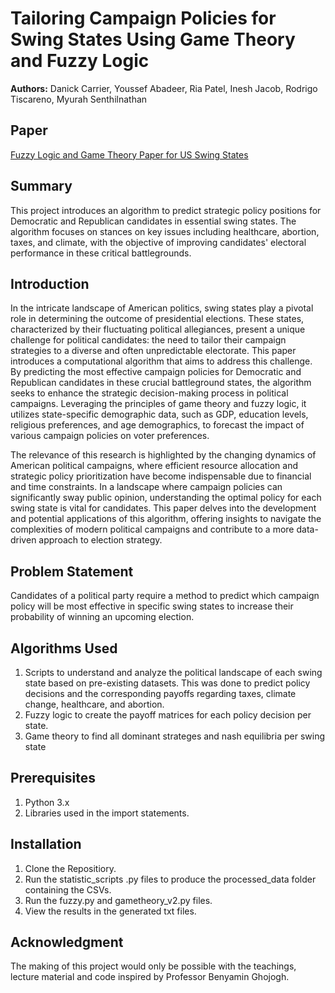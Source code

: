 # Tailoring Campaign Policies for Swing States Using Game Theory and Fuzzy Logic

**Authors:** Danick Carrier, Youssef Abadeer, Ria Patel, Inesh Jacob, Rodrigo Tiscareno, Myurah Senthilnathan

## Paper
[Fuzzy Logic and Game Theory Paper for US Swing States](https://www.overleaf.com/read/pnmbprpsqxpc#2f15b4)

## Summary
This project introduces an algorithm to predict strategic policy positions for Democratic and Republican candidates in essential swing states. The algorithm focuses on stances on key issues including healthcare, abortion, taxes, and climate, with the objective of improving candidates' electoral performance in these critical battlegrounds.

## Introduction
In the intricate landscape of American politics, swing states play a pivotal role in determining the outcome of presidential elections. These states, characterized by their fluctuating political allegiances, present a unique challenge for political candidates: the need to tailor their campaign strategies to a diverse and often unpredictable electorate. This paper introduces a computational algorithm that aims to address this challenge. By predicting the most effective campaign policies for Democratic and Republican candidates in these crucial battleground states, the algorithm seeks to enhance the strategic decision-making process in political campaigns. Leveraging the principles of game theory and fuzzy logic, it utilizes state-specific demographic data, such as GDP, education levels, religious preferences, and age demographics, to forecast the impact of various campaign policies on voter preferences.

The relevance of this research is highlighted by the changing dynamics of American political campaigns, where efficient resource allocation and strategic policy prioritization have become indispensable due to financial and time constraints. In a landscape where campaign policies can significantly sway public opinion, understanding the optimal policy for each swing state is vital for candidates. This paper delves into the development and potential applications of this algorithm, offering insights to navigate the complexities of modern political campaigns and contribute to a more data-driven approach to election strategy.

## Problem Statement
Candidates of a political party require a method to predict which campaign policy will be most effective in specific swing states to increase their probability of winning an upcoming election.

## Algorithms Used
1. Scripts to understand and analyze the political landscape of each swing state based on pre-existing datasets. This was done to predict policy decisions and the corresponding payoffs regarding taxes, climate change, healthcare, and abortion.
2. Fuzzy logic to create the payoff matrices for each policy decision per state.
3. Game theory to find all dominant strateges and nash equilibria per swing state 

## Prerequisites
1. Python 3.x
2. Libraries used in the import statements.

## Installation 
1. Clone the Repositiory.
2. Run the statistic_scripts .py files to produce the processed_data folder containing the CSVs.
3. Run the fuzzy.py and gametheory_v2.py files.
4. View the results in the generated txt files.

## Acknowledgment
The making of this project would only be possible with the teachings, lecture material and code inspired by Professor Benyamin Ghojogh.
